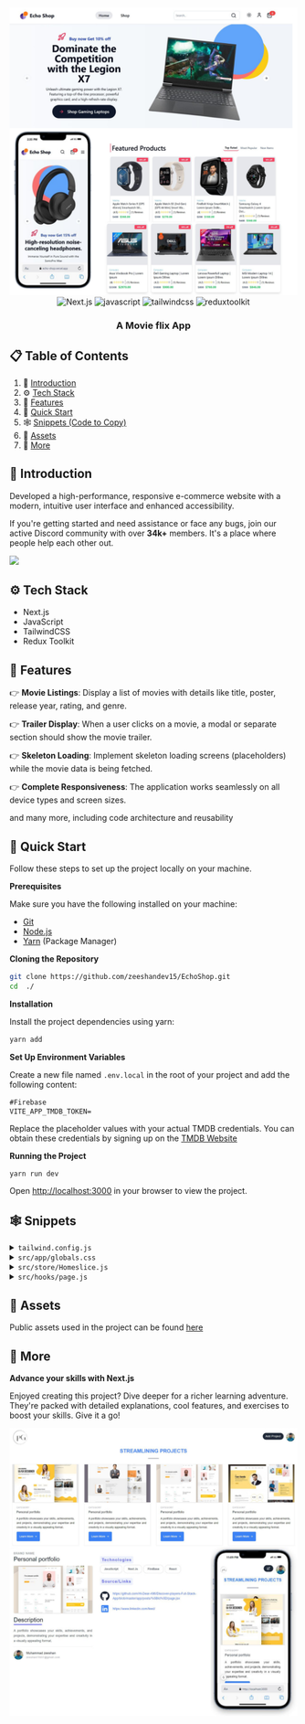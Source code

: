 <div align="center">
  <br />
    <a href="https://github.com/zeeshandev15/EchoShop" target="_blank">
      <img src="https://github.com/zeeshandev15/EchoShop/blob/master/Echo-shop%20-design.png" alt="Project Banner">
    </a>
  <br />

  <div>
   <img
  src="https://img.shields.io/badge/Next.js-0070F3?style=for-the-badge&logo=next.js&logoColor=white"
  alt="Next.js"
/>
    <img src="https://img.shields.io/badge/-JavaScript-green?style=for-the-badge&logoColor=white&logo=javascript&color=28A745" alt="javascript" />
    <img src="https://img.shields.io/badge/-Tailwind_CSS-black?style=for-the-badge&logoColor=white&logo=tailwindcss&color=06B6D4" alt="tailwindcss" />
    <img src="https://img.shields.io/badge/-Redux_Toolkit-764ABC?style=for-the-badge&logo=redux&logoColor=white" alt="reduxtoolkit" />
  </div>

  <h3 align="center">A Movie flix App</h3>
</div>

## 📋 <a name="table">Table of Contents</a>

1. 🤖 [Introduction](#introduction)
2. ⚙️ [Tech Stack](#tech-stack)
3. 🔋 [Features](#features)
4. 🤸 [Quick Start](#quick-start)
5. 🕸️ [Snippets (Code to Copy)](#snippets)
6. 🔗 [Assets](#links)
7. 🚀 [More](#more)

## <a name="introduction">🤖 Introduction</a>

Developed a high-performance, responsive e-commerce website with a modern, intuitive user interface and enhanced accessibility.

If you're getting started and need assistance or face any bugs, join our active Discord community with over **34k+** members. It's a place where people help each other out.

<a href="https://discord.com/invite/n6EdbFJ" target="_blank"><img src="https://github.com/sujatagunale/EasyRead/assets/151519281/618f4872-1e10-42da-8213-1d69e486d02e" /></a>

## <a name="tech-stack">⚙️ Tech Stack</a>

- Next.js
- JavaScript
- TailwindCSS
- Redux Toolkit

## <a name="features">🔋 Features</a>

👉 **Movie Listings**: Display a list of movies with details like title, poster, release year, rating, and genre.

👉 **Trailer Display**: When a user clicks on a movie, a modal or separate section should show the movie trailer.

👉 **Skeleton Loading**: Implement skeleton loading screens (placeholders) while the movie data is being fetched.

👉 **Complete Responsiveness**: The application works seamlessly on all device types and screen sizes.


and many more, including code architecture and reusability

## <a name="quick-start">🤸 Quick Start</a>

Follow these steps to set up the project locally on your machine.

**Prerequisites**

Make sure you have the following installed on your machine:

- [Git](https://git-scm.com/)
- [Node.js](https://nodejs.org/en)
- [Yarn](https://www.yarnpkg.com/) (Package Manager)

**Cloning the Repository**

```bash
git clone https://github.com/zeeshandev15/EchoShop.git
cd  ./
```

**Installation**

Install the project dependencies using yarn:

```bash
yarn add
```

**Set Up Environment Variables**

Create a new file named `.env.local` in the root of your project and add the following content:

```env
#Firebase
VITE_APP_TMDB_TOKEN=
```

Replace the placeholder values with your actual TMDB credentials. You can obtain these credentials by signing up on the [TMDB Website](https://www.themoviedb.org/)


**Running the Project**

```bash
yarn run dev
```

Open [http://localhost:3000](http://localhost:3000) in your browser to view the project.

## <a name="snippets">🕸️ Snippets</a>

<details>
<summary><code>tailwind.config.js</code></summary>

```javascript
/** @type {import('tailwindcss').Config} */
module.exports = {
  content: [
    "./src/pages/**/*.{js,ts,jsx,tsx,mdx}",
    "./src/components/**/*.{js,ts,jsx,tsx,mdx}",
    "./src/app/**/*.{js,ts,jsx,tsx,mdx}",
  ],
  theme: {
    extend: {
      backgroundImage: {
        "gradient-radial": "radial-gradient(var(--tw-gradient-stops))",
        "gradient-conic":
          "conic-gradient(from 180deg at 50% 50%, var(--tw-gradient-stops))",
      },
    },
  },
  plugins: [],
};
```

</details>

<details>
<summary><code>src/app/globals.css</code></summary>

```css
@tailwind base;
@tailwind components;
@tailwind utilities;

/* ========================================== TAILWIND STYLES */

:root {
  font-family: Inter, Avenir, Helvetica, Arial, sans-serif;
  font-size: 16px;
  line-height: 1;
  font-weight: 500;

  font-synthesis: none;
  text-rendering: optimizeLegibility;
  -webkit-font-smoothing: antialiased;
  -moz-osx-font-smoothing: grayscale;
  -webkit-text-size-adjust: 100%;

  --black: #04152d;
  --black2: #041226;
  --black3: #020c1b;
  --black-lighter: #1c4b91;
  --black-light: #173d77;
  --pink: #da2f68;
  --orange: #f89e00;
  --gradient: linear-gradient(98.37deg, #f89e00 0.99%, #da2f68 100%);
}

* {
  margin: 0;
  padding: 0;
  box-sizing: border-box;
}

body {
  background-color: var(--black);
}

::-webkit-scrollbar {
  display: none;
}

.skeleton {
  position: relative;
  overflow: hidden;
  background-color: #0a2955;
  &::after {
    position: absolute;
    top: 0;
    right: 0;
    bottom: 0;
    left: 0;
    transform: translateX(-100%);
    background-image: linear-gradient(
      90deg,
      rgba(#193763, 0) 0,
      rgba(#193763, 0.2) 20%,
      rgba(#193763, 0.5) 60%,
      rgba(#193763, 0)
    );
    animation: shimmer 2s infinite;
    content: "";
  }

  @keyframes shimmer {
    100% {
      transform: translateX(100%);
    }
  }
}```

</details>

<details>
<summary><code>src/utils/page.js</code></summary>

```javascript
"use client ";
import axios from "axios";

// this url base key when we will search then it will be provide BASE_URL
// search example api request
const BASE_URL = "https://api.themoviedb.org/3";

const TMDB_TOKEN =
  "eyJhbGciOiJIUzI1NiJ9.eyJhdWQiOiJmNzI0MzkxZGQ2ZjEzMjIxZDZhMzZkYmQwOGUwYTk5ZCIsInN1YiI6IjY1ZTc0Mjk1NTY4NDYzMDE4NmE4ZmYyNyIsInNjb3BlcyI6WyJhcGlfcmVhZCJdLCJ2ZXJzaW9uIjoxfQ.jIEuSlvLAODr3bGtkU-vWyvuOPQFqwv3g4fgCA4h6pc";

const headers = {
  // dont forget space in 'bearer '
  Authorization: "bearer " + TMDB_TOKEN,
};

// fetch data from api
export const fetchDatafromApi = async (url, params) => {
  try {
    const { data } = await axios.get(BASE_URL + url, {
      headers,
      params,
    });
    return data;
  } catch (error) {
    return error;
  }
};
```
</details>

<details>
<summary><code>src/store/Homeslice.js</code></summary>

```javascript
"use client";
import { createSlice } from "@reduxjs/toolkit";

const Homeslice = createSlice({
  name: "counter",
  initialState: {
    url: {},
    genres: {},
  },
  reducers: {
    getApiConfiguration: (state, action) => {
      state.url = action.payload;
    },
    getGenres: (state, action) => {
      state.genres = action.payload;
    },
  },
});

export const { getApiConfiguration, getGenres } = Homeslice.actions;
export default Homeslice.reducer;
```
</details>

<details>
<summary><code>src/hooks/page.js</code></summary>

```javascript
import { useEffect, useState } from "react";
import { fetchDatafromApi } from "@/utils/page";
const useFetch = (url) => {
  const [data, setData] = useState(null);
  const [loading, setLoading] = useState(null);
  const [error, setError] = useState(null);

  useEffect(() => {
    setLoading("loading...");
    setData(null);
    setError(null);

    fetchDatafromApi(url)
      .then((res) => {
        setLoading(false);
        setData(res);
      })
      .catch((err) => {
        setLoading(false);
        setError("Something went wrong!");
      });
  }, [url]);

  return { data, loading, error };
};

export default useFetch;
```

</details>

## <a name="links">🔗 Assets</a>

Public assets used in the project can be found [here](https://github.com/Hi-Dear-486/Movie-flix-App/tree/master/public/assets)

## <a name="more">🚀 More</a>

**Advance your skills with Next.js**

Enjoyed creating this project? Dive deeper  for a richer learning adventure. They're packed with detailed explanations, cool features, and exercises to boost your skills. Give it a go!

<a href="https://github.com/Hi-Dear-486/Projects-Gallery-Tool" target="_blank">
<img src="https://github.com/Hi-Dear-486/Projects-Gallery-Tool/blob/master/Untitled%20design.png" alt="Project Banner">
</a>

<br />
<br />

#
